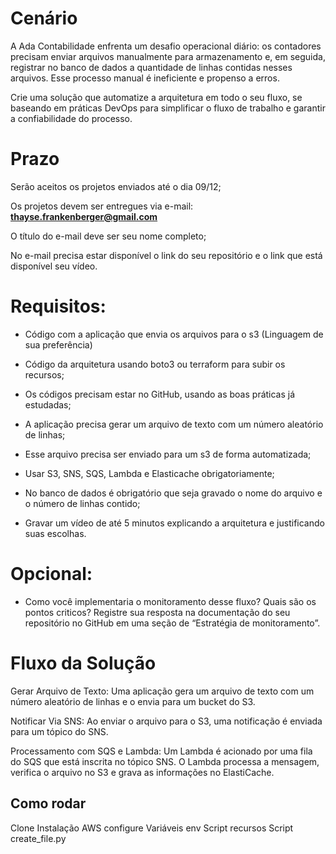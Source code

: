 <h1> Cenário </h1>

A Ada Contabilidade enfrenta um desafio operacional diário: os contadores precisam enviar arquivos manualmente para armazenamento e, em seguida, registrar no banco de dados a quantidade de linhas contidas nesses arquivos. Esse processo manual é ineficiente e propenso a erros.

Crie uma solução que automatize a arquitetura em todo o seu fluxo, se baseando em práticas DevOps para simplificar o fluxo de trabalho e garantir a confiabilidade do processo.

 <h1> Prazo </h1>

Serão aceitos os projetos enviados até o dia 09/12;

Os projetos devem ser entregues via e-mail: **thayse.frankenberger@gmail.com**

O título do e-mail deve ser seu nome completo;

No e-mail precisa estar disponível o link do seu repositório e o link que está disponível seu vídeo.

<h1>Requisitos: </h1>

- Código com a aplicação que envia os arquivos para o s3 (Linguagem de sua preferência)

- Código da arquitetura usando boto3 ou terraform para subir os recursos;

- Os códigos precisam estar no GitHub, usando as boas práticas já estudadas;

- A aplicação precisa gerar um arquivo de texto com um número aleatório de linhas;

- Esse arquivo precisa ser enviado para um s3 de forma automatizada;

- Usar S3, SNS, SQS, Lambda e Elasticache obrigatoriamente;

- No banco de dados é obrigatório que seja gravado o nome do arquivo e o número de linhas contido;

- Gravar um vídeo de até 5 minutos explicando a arquitetura e justificando suas escolhas.

 <h1> Opcional: </h1>

- Como você implementaria o monitoramento desse fluxo? Quais são os pontos criticos? Registre sua resposta na documentação do seu repositório no GitHub em uma seção de “Estratégia de monitoramento”.

# Fluxo da Solução
Gerar Arquivo de Texto: Uma aplicação gera um arquivo de texto com um número aleatório de linhas e o envia para um bucket do S3.

Notificar Via SNS: Ao enviar o arquivo para o S3, uma notificação é enviada para um tópico do SNS.

Processamento com SQS e Lambda: Um Lambda é acionado por uma fila do SQS que está inscrita no tópico SNS. O Lambda processa a mensagem, verifica o arquivo no S3 e grava as informações no ElastiCache.

## Como rodar
Clone
Instalação
AWS configure
Variáveis env
Script recursos
Script create_file.py
